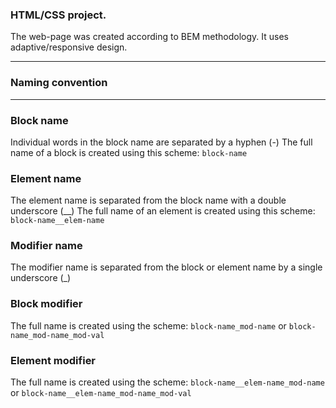 ### HTML/CSS project.
The web-page was created according to BEM methodology. It uses adaptive/responsive design.
*****
### Naming convention
*****
### Block name
Individual words in the block name are separated by a hyphen (-)
The full name of a block is created using this scheme: `block-name`

### Element name
The element name is separated from the block name with a double underscore (__)
The full name of an element is created using this scheme: `block-name__elem-name`

### Modifier name
The modifier name is separated from the block or element name by a single underscore (_)

### Block modifier
The full name is created using the scheme: `block-name_mod-name` or `block-name_mod-name_mod-val`

### Element modifier
The full name is created using the scheme: `block-name__elem-name_mod-name` or `block-name__elem-name_mod-name_mod-val`